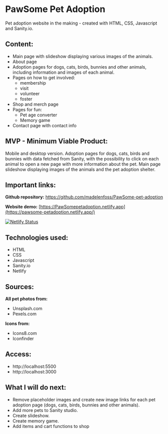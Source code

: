 # PawSome Pet Adoption

Pet adoption website in the making - created with HTML, CSS, Javascript and Sanity.io.

## Content:

- Main page with slideshow displaying various images of the animals.
- About page
- Adoption pages for dogs, cats, birds, bunnies and other animals, including information and images of each animal.
- Pages on how to get involved:
	- membership
	- visit
	- volunteer
	- foster
- Shop and merch page
- Pages for fun:
	- Pet age converter
	- Memory game
- Contact page with contact info

## MVP - Minimum Viable Product:

Mobile and desktop version.
Adoption pages for dogs, cats, birds and bunnies with data fetched from Sanity, with the possibility to click on each animal to open a new page with more information about the pet.
Main page slideshow displaying images of the animals and the pet adoption shelter.

## Important links:

**Github repository:**
https://github.com/madelenfoss/PawSome-pet-adoption

**Website demo:**
[https://PawSomepetadoption.netlify.app](https://pawsome-petadoption.netlify.app/)

[![Netlify Status](https://api.netlify.com/api/v1/badges/a225b635-920d-4dfe-be13-0a327b0642c8/deploy-status)](https://app.netlify.com/sites/PawSomepetadoption/deploys)

## Technologies used:
- HTML
- CSS
- Javascript
- Sanity.io
- Netlify

## Sources:

**All pet photos from:**
- Unsplash.com
- Pexels.com

**Icons from:**
- Icons8.com
- Iconfinder

## Access:
- http://localhost:5500
- http://localhost:3000

## What I will do next:
- Remove placeholder images and create new image links for each pet adoption page (dogs, cats, birds, bunnies and other animals).
- Add more pets to Sanity studio.
- Create slideshow.
- Create memory game.
- Add items and cart functions to shop

